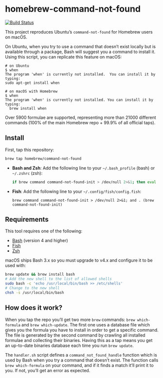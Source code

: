 # homebrew-command-not-found

[![Build Status](https://travis-ci.org/Homebrew/homebrew-command-not-found.svg?branch=master)](https://travis-ci.org/Homebrew/homebrew-command-not-found)

This project reproduces Ubuntu’s `command-not-found` for Homebrew users on
macOS.

On Ubuntu, when you try to use a command that doesn’t exist locally but is
available through a package, Bash will suggest you a command to install it.
Using this script, you can replicate this feature on macOS:

```
# on Ubuntu
$ when
The program 'when' is currently not installed.  You can install it by typing:
sudo apt-get install when

# on macOS with Homebrew
$ when
The program 'when' is currently not installed. You can install it by typing:
  brew install when
```

Over 5900 formulae are supported, representing more than 21000 different commands
(100% of the main Homebrew repo + 99.9% of all official taps).

## Install

First, tap this repository:

```bash
brew tap homebrew/command-not-found
```

* **Bash and Zsh**: Add the following line to your `~/.bash_profile` (bash) or `~/.zshrc` (zsh):

    ```bash
    if brew command command-not-found-init > /dev/null 2>&1; then eval "$(brew command-not-found-init)"; fi
    ```

* **Fish**: Add the following line to your `~/.config/fish/config.fish`:

    ```fish
    brew command command-not-found-init > /dev/null 2>&1; and . (brew command-not-found-init)
    ```

## Requirements

This tool requires one of the following:

* [Bash](https://www.gnu.org/software/bash/) (version 4 and higher)
* [Fish](https://fishshell.com)
* [Zsh](https://www.zsh.org)

macOS ships Bash 3.x so you must upgrade to v4.x and configure it to be used with:

```bash
brew update && brew install bash
# Add the new shell to the list of allowed shells
sudo bash -c 'echo /usr/local/bin/bash >> /etc/shells'
# Change to the new shell
chsh -s /usr/local/bin/bash
```

## How does it work?

When you tap the repo you’ll get two more `brew` commands: `brew which-formula`
and `brew which-update`. The first one uses a database file which gives you the
formula you have to install in order to get a specific command. The file is
generated by the second command by crawling all installed formulae and
collecting their binaries. Having this as a tap means you get an up-to-date
binaries database each time you run `brew update`.

The `handler.sh` script defines a `command_not_found_handle` function which is
used by Bash when you try a command that doesn’t exist. The function calls
`brew which-formula` on your command, and if it finds a match it’ll print it to
you. If not, you’ll get an error as expected.
